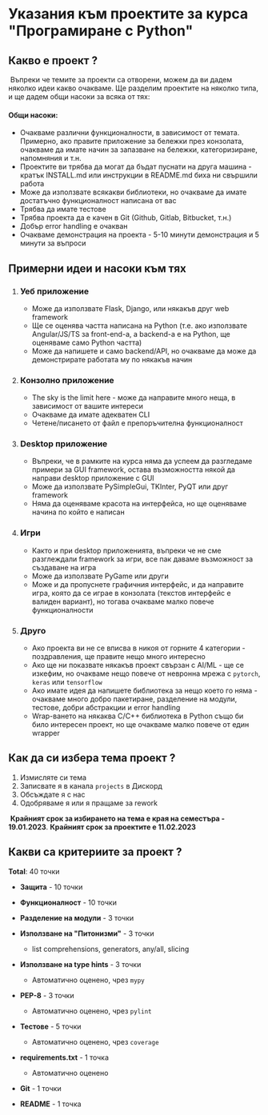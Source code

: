 # Указания към проектите за курса "Програмиране с Python"

## Какво е проект ?

​	Въпреки че темите за проекти са отворени, можем да ви дадем няколко идеи какво очакваме. Ще разделим проектите на няколко типа, и ще дадем общи насоки за всяка от тях:

#### Общи насоки:	

- Очакваме различни функционалности, в зависимост от темата. Примерно, ако правите приложение за бележки през конзолата, очакваме да имате начин за запазване на бележки, категоризиране, напомняния и т.н. 
- Проектите ви трябва да могат да бъдат пуснати на друга машина - кратък INSTALL.md или инструкции в README.md биха ни свършили работа
- Може да използвате всякакви библиотеки, но очакваме да имате достатъчно функционалност написана от вас
- Трябва да имате тестове
- Трябва проекта да е качен в Git (Github, Gitlab, Bitbucket, т.н.)
- Добър error handling е очакван
- Очакваме демонстрация на проекта - 5-10 минути демонстрация и 5 минути за въпроси

## Примерни идеи и насоки към тях

1. ### Уеб приложение

   - Може да използвате Flask, Django, или някакъв друг web framework
   - Ще се оценява частта написана на Python (т.е. ако използвате Angular/JS/TS за front-end-а, а backend-а е на Python, ще оценяваме само Python частта)
   - Може да напишете и само backend/API, но очакваме да може да демонстрирате работата му по някакъв начин

2. ### Конзолно приложение

   - The sky is the limit here - може да направите много неща, в зависимост от вашите интереси
   - Очакваме да имате адекватен CLI
   - Четене/писането от файл е препоръчителна функционалност

3. ### Desktop приложение

   - Въпреки, че в рамките на курса няма да успеем да разгледаме примери за GUI framework, остава възможността някой да направи desktop приложение с GUI
   - Може да използвате PySimpleGui, TKInter, PyQT или друг framework
   - Няма да оценяваме красота на интерфейса, но ще оценяваме начина по който е написан

4. ### Игри

   - Както и при desktop приложенията, въпреки че не сме разглеждали framework за игри, все пак даваме възможност за създаване на игра
   - Може да използвате PyGame или други
   - Може и да пропуснете графичния интерфейс, и да направите игра, която да се играе в конзолата (текстов интерфейс е валиден вариант), но тогава очакваме малко повече функционалности

5. ### Друго

   - Ако проекта ви не се вписва в никоя от горните 4 категории - поздравления, ще правите нещо много интересно
   - Ако ще ни показвате някакъв проект свързан с AI/ML - ще се изкефим, но очакваме нещо повече от невронна мрежа с `pytorch`, `keras` или `tensorflow`
   - Ако имате идея да напишете библиотека за нещо което го няма - очакваме много добро пакетиране, разделение на модули, тестове, добри абстракции и error handling
   - Wrap-ването на някаква C/C++ библиотека в Python също би било интересен проект, но ще очакваме малко повече от един wrapper 

## Как да си избера тема проект ?

1. Измисляте си тема
2. Записвате я в канала `projects` в Дискорд
3. Обсъждате я с нас
4. Одобряваме я или я пращаме за rework

​	**Крайният срок за избирането на тема е края на семестъра - 19.01.2023**. **Крайният срок за проектите е 11.02.2023**

## Какви са критериите за проект ?


**Total**: 40 точки

- **Защита** - 10 точки
- **Функционалност** - 10 точки
- **Разделение на модули** - 3 точки
- **Използване на "Питонизми"** - 3 точки
   - list comprehensions, generators, any/all, slicing

- **Използване на type hints** - 3 точки
   - Автоматично оценено, чрез `mypy`
- **PEP-8** - 3 точки
   - Автоматично оценено, чрез `pylint`
- **Тестове** - 5 точки
   - Автоматично оценено, чрез `coverage`
- **requirements.txt** - 1 точка
   - Автоматично оценено

- **Git** - 1 точки
- **README** - 1 точка
